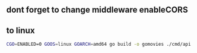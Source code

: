 ## dont forget to change middleware enableCORS

## to linux
```bash
CGO=ENABLED=0 GOOS=linux GOARCH=amd64 go build -o gomovies ./cmd/api
```